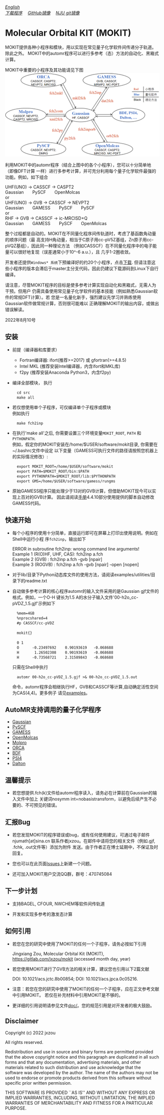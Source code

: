 *[English](README.md)*  
*[下载程序](https://gitlab.com/jxzou/mokit/-/archive/master/mokit-master.zip)*
*&emsp;[GitHub镜像](https://github.com/1234zou/MOKIT)*
*&emsp;[NJU git镜像](https://git.nju.edu.cn/jxzou/mokit)*

# Molecular Orbital KIT (MOKIT)
MOKIT提供各种小程序和模块，用以实现在常见量子化学软件间传递分子轨道。除此之外。
MOKIT中的automr程序可以进行多参考（态）方法的自动化、黑箱式计算。

MOKIT中重要的小程序及其功能请见下图  
![MOKIT utilities with their functions](doc/orbital_transfer_CN.png)

利用MOKIT中的automr程序（结合上图中的各个小程序），您可以十分简单地（即像DFT计算
一样）进行多参考计算，并可充分利用每个量子化学软件最强的功能。例如，如下组合

  UHF(UNO) -> CASSCF -> CASPT2  
  Gaussian&emsp;&emsp;PySCF&emsp;&emsp;OpenMolcas  
or  
  UHF(UNO) -> GVB   -> CASSCF -> NEVPT2  
  Gaussian&emsp;&emsp;GAMESS&emsp;&emsp;PySCF&emsp;&emsp;PySCF  
or   
  RHF      -> GVB   -> CASSCF -> ic-MRCISD+Q  
  Gaussian&emsp;&emsp;GAMESS&emsp;&emsp;PySCF&emsp;&emsp;OpenMolcas

整个过程都是自动的。MOKIT在不同量化程序间传轨道时，考虑了基函数角动量的顺序问题（最
高支持H角动量，相当于C原子用cc-pV5Z基组，Zn原子用cc-pVQZ基组），因此同一种理论方法
（例如CASSCF）在不同量化程序中的电子能量可以很好地复现（误差通常小于10^-6 a.u.），且
几乎1-2圈收敛。

开发者还提供`Windows* 系统`下预编译好的约20个小程序，点击[下载](https://gitlab.com/jxzou/mokit/-/releases).
但请注意这些小程序的版本会滞后于master主分支代码，因此仍建议下载源码到Linux下自行编译。

请注意，尽管MOKIT程序的目标是使多参考计算实现自动化和黑箱式，无需人为干预。但用户
仍需具备使用常见量子化学软件的基本技能（例如熟悉Gaussian软件的常规DFT计算）。若
您是一名量化新手，强烈建议先学习并熟练使用Gaussian软件做常规计算，否则很可能难以
正确理解MOKIT的输出内容，或做出错误解读。

2022年8月10号

安装
----------

* 前提（编译器和库要求）
    - Fortran编译器: ifort(推荐>=2017) 或 gfortran(>=4.8.5)
    - Intel MKL (推荐安装Intel编译器，内含ifort和MKL库)
    - f2py (推荐安装Anaconda Python3，内含f2py)

* 编译全部模块， 执行

        cd src
        make all

* 若仅想使用单个子程序，可仅编译单个子程序或模块  
  例如执行

        make fch2inp

* 在执行'make all'之后, 你需要设置三个环境变量`MOKIT_ROOT`, `PATH` 和 `PYTHONPATH`.  
  例如，假定你的MOKIT安装在/home/$USER/software/mokit目录, 你需要在~/.bashrc文件中设定
  以下变量（GAMESS可执行文件的路径请按照您机器上的实际情况修改）:

        export MOKIT_ROOT=/home/$USER/software/mokit
        export PATH=$MOKIT_ROOT/bin:$PATH
        export PYTHONPATH=$MOKIT_ROOT/lib:$PYTHONPATH
        export GMS=/home/$USER/software/gamess/rungms

* 原始GAMESS程序只能处理少于13对的GVB计算，但借助MOKIT现今可以实现上百对的GVB计算。
  因此请阅读[手册](doc/)4.4.10部分使用提供的脚本自动修改GAMESS代码。

快速开始
----------
* 每个小程序的使用十分简单，直接运行即可在屏幕上打印出使用说明。例如在Shell中运行小程
  序`fch2inp`，输出如下

   ERROR in subroutine fch2inp: wrong command line arguments!  
   Example 1 (R(O)HF, UHF, CAS): fch2inp a.fch  
   Example 2 (GVB)             : fch2inp a.fch -gvb [npair]  
   Example 3 (ROGVB)           : fch2inp a.fch -gvb [npair] -open [nopen]

* 对于lib/目录下Python动态库文件的使用方法，请阅读examples/utilities/目录下的readme.txt

* 自动做多参考计算的核心程序automr的输入文件采用的是Gaussian gjf文件的格式。例如，一个O-H
  键长为1.5 A的水分子输入文件'00-h2o_cc-pVDZ_1.5.gjf'示例如下

        %mem=4GB
        %nprocshared=4
        #p CASSCF/cc-pVDZ
        
        mokit{}
        
        0 1
        O      -0.23497692    0.90193619   -0.068688
        H       1.26502308    0.90193619   -0.068688
        H      -0.73568721    2.31589843   -0.068688

  只需在Shell中执行

        automr 00-h2o_cc-pVDZ_1.5.gjf >& 00-h2o_cc-pVDZ_1.5.out

  命令，automr程序会相继执行HF，GVB和CASSCF等计算,自动确定活性空间为CAS(4,4)。更多例子
  请见[examples](examples/)。

AutoMR支持调用的量子化学程序
----------
* [Gaussian](http://gaussian.com/)
* [PySCF](https://github.com/pyscf/pyscf)
* [GAMESS](https://www.msg.chem.iastate.edu/gamess/index.html)
* [OpenMolcas](https://gitlab.com/Molcas/OpenMolcas)
* [Molpro](https://www.molpro.net/)
* [ORCA](https://orcaforum.kofo.mpg.de)
* [BDF](http://182.92.69.169:7226/Introduction)
* [PSI4](https://github.com/psi4/psi4/)
* [Dalton](https://gitlab.com/dalton/dalton)

温馨提示
----------
* 若您想提供.fch(k)文件给automr程序读入，请务必在计算前在Gaussian的输入文件中加上
  关键词nosymm int=nobasistransform，以避免后续产生不必要的、不可预见的错误。

汇报Bug
----------
* 若您发现MOKIT的程序错误或bug，或有任何使用建议，可通过电子邮件njumath[at]sina.cn
  联系作者jxzou。在邮件中请将您的相关文件（例如.gjf, .fchk, .out文件等）添加为附件
  发送。由于作者正在博士延期中，不保证及时回复。

* 您也可以在此页面[Issues](https://gitlab.com/jxzou/mokit/-/issues)上新建一个问题。

* 还可加入MOKIT用户交流QQ群，群号：470745084

下一步计划
----------
* 支持BAGEL, CFOUR, NWCHEM等软件间传轨道

* 开发和实现多参考的激发态计算

如何引用
----------
* 若您在您的研究中使用了MOKIT的任何一个子程序，请务必按如下引用

   Jingxiang Zou, Molecular Orbital Kit (MOKIT), https://gitlab.com/jxzou/mokit (accessed month day, year)

* 若您使用MOKIT进行了GVB方法的相关计算，建议您也引用以下2篇文献

   DOI: 10.1021/acs.jctc.8b00854; DOI: 10.1021/acs.jpca.0c05216.

* 注意：若您在您的研究中使用了MOKIT的任何一个子程序，应在正文参考文献中引用MOKIT。
  若仅在补充材料中引用MOKIT是不够的。

* 更详细的引用说明请参见文件[doc/](doc/)。您的规范引用是对开发者的极大鼓励。

Disclaimer
----------
Copyright (c) 2022 jxzou

All rights reserved.

Redistribution and use in source and binary forms are permitted provided that the above copyright notice and this paragraph are duplicated in all such forms and that any documentation, advertising materials, and other materials related to such distribution and use acknowledge that the software was developed by the author. The name of the authors may not be used to endorse or promote products derived from this software without specific prior written permission.

THIS SOFTWARE IS PROVIDED ``AS IS'' AND WITHOUT ANY EXPRESS OR IMPLIED WARRANTIES, INCLUDING, WITHOUT LIMITATION, THE IMPLIED WARRANTIES OF MERCHANTABILITY AND FITNESS FOR A PARTICULAR PURPOSE.

